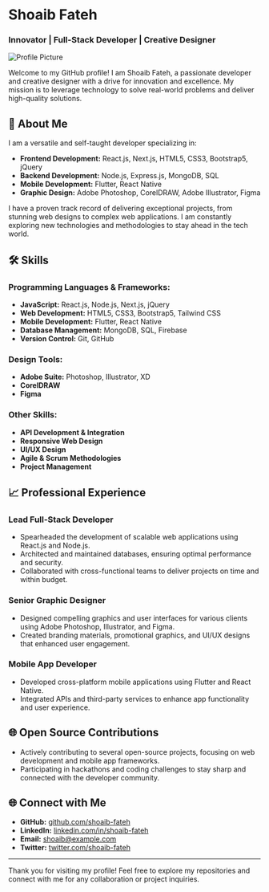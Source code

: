 # Shoaib Fateh

### Innovator | Full-Stack Developer | Creative Designer

![Profile Picture](https://avatars.githubusercontent.com/u/115332099?v=4)


Welcome to my GitHub profile! I am Shoaib Fateh, a passionate developer and creative designer with a drive for innovation and excellence. My mission is to leverage technology to solve real-world problems and deliver high-quality solutions.

## 🌟 About Me

I am a versatile and self-taught developer specializing in:

- **Frontend Development:** React.js, Next.js, HTML5, CSS3, Bootstrap5, jQuery
- **Backend Development:** Node.js, Express.js, MongoDB, SQL
- **Mobile Development:** Flutter, React Native
- **Graphic Design:** Adobe Photoshop, CorelDRAW, Adobe Illustrator, Figma

I have a proven track record of delivering exceptional projects, from stunning web designs to complex web applications. I am constantly exploring new technologies and methodologies to stay ahead in the tech world.

## 🛠️ Skills

### Programming Languages & Frameworks:
- **JavaScript:** React.js, Node.js, Next.js, jQuery
- **Web Development:** HTML5, CSS3, Bootstrap5, Tailwind CSS
- **Mobile Development:** Flutter, React Native
- **Database Management:** MongoDB, SQL, Firebase
- **Version Control:** Git, GitHub

### Design Tools:
- **Adobe Suite:** Photoshop, Illustrator, XD
- **CorelDRAW**
- **Figma**

### Other Skills:
- **API Development & Integration**
- **Responsive Web Design**
- **UI/UX Design**
- **Agile & Scrum Methodologies**
- **Project Management**

## 📈 Professional Experience

### Lead Full-Stack Developer
- Spearheaded the development of scalable web applications using React.js and Node.js.
- Architected and maintained databases, ensuring optimal performance and security.
- Collaborated with cross-functional teams to deliver projects on time and within budget.

### Senior Graphic Designer
- Designed compelling graphics and user interfaces for various clients using Adobe Photoshop, Illustrator, and Figma.
- Created branding materials, promotional graphics, and UI/UX designs that enhanced user engagement.

### Mobile App Developer
- Developed cross-platform mobile applications using Flutter and React Native.
- Integrated APIs and third-party services to enhance app functionality and user experience.

## 🌐 Open Source Contributions
- Actively contributing to several open-source projects, focusing on web development and mobile app frameworks.
- Participating in hackathons and coding challenges to stay sharp and connected with the developer community.

## 🌐 Connect with Me

- **GitHub:** [github.com/shoaib-fateh](https://github.com/shoaib-fateh)
- **LinkedIn:** [linkedin.com/in/shoaib-fateh](https://linkedin.com/in/shoaib-fateh)
- **Email:** [shoaib@example.com](mailto:shoaib@example.com)
- **Twitter:** [twitter.com/shoaib-fateh](https://twitter.com/shoaib-fateh)

---

Thank you for visiting my profile! Feel free to explore my repositories and connect with me for any collaboration or project inquiries.
